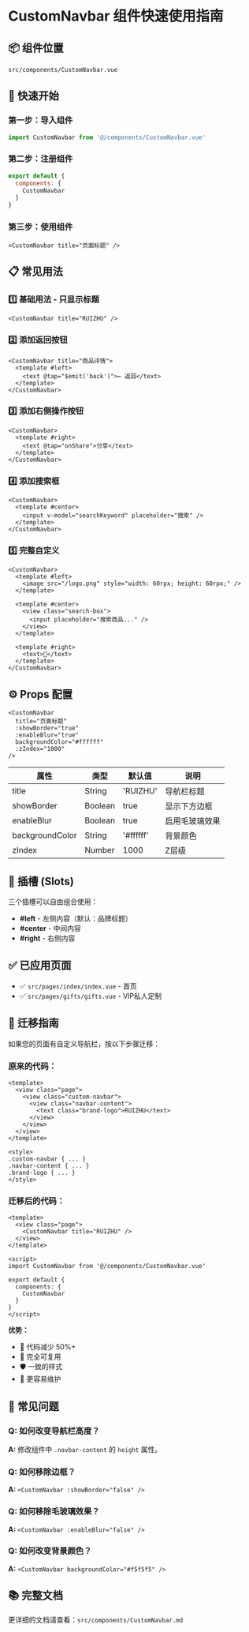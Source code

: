 # CustomNavbar 组件快速使用指南

## 📦 组件位置
`src/components/CustomNavbar.vue`

## 🚀 快速开始

### 第一步：导入组件
```javascript
import CustomNavbar from '@/components/CustomNavbar.vue'
```

### 第二步：注册组件
```javascript
export default {
  components: {
    CustomNavbar
  }
}
```

### 第三步：使用组件
```vue
<CustomNavbar title="页面标题" />
```

## 📋 常见用法

### 1️⃣ 基础用法 - 只显示标题
```vue
<CustomNavbar title="RUIZHU" />
```

### 2️⃣ 添加返回按钮
```vue
<CustomNavbar title="商品详情">
  <template #left>
    <text @tap="$emit('back')">← 返回</text>
  </template>
</CustomNavbar>
```

### 3️⃣ 添加右侧操作按钮
```vue
<CustomNavbar>
  <template #right>
    <text @tap="onShare">分享</text>
  </template>
</CustomNavbar>
```

### 4️⃣ 添加搜索框
```vue
<CustomNavbar>
  <template #center>
    <input v-model="searchKeyword" placeholder="搜索" />
  </template>
</CustomNavbar>
```

### 5️⃣ 完整自定义
```vue
<CustomNavbar>
  <template #left>
    <image src="/logo.png" style="width: 60rpx; height: 60rpx;" />
  </template>

  <template #center>
    <view class="search-box">
      <input placeholder="搜索商品..." />
    </view>
  </template>

  <template #right>
    <text>🔔</text>
  </template>
</CustomNavbar>
```

## ⚙️ Props 配置

```vue
<CustomNavbar
  title="页面标题"
  :showBorder="true"
  :enableBlur="true"
  backgroundColor="#ffffff"
  :zIndex="1000"
/>
```

| 属性 | 类型 | 默认值 | 说明 |
|------|------|--------|------|
| title | String | 'RUIZHU' | 导航栏标题 |
| showBorder | Boolean | true | 显示下方边框 |
| enableBlur | Boolean | true | 启用毛玻璃效果 |
| backgroundColor | String | '#ffffff' | 背景颜色 |
| zIndex | Number | 1000 | Z层级 |

## 🎨 插槽 (Slots)

三个插槽可以自由组合使用：

- **#left** - 左侧内容（默认：品牌标题）
- **#center** - 中间内容
- **#right** - 右侧内容

## ✅ 已应用页面

- ✅ `src/pages/index/index.vue` - 首页
- ✅ `src/pages/gifts/gifts.vue` - VIP私人定制

## 📝 迁移指南

如果您的页面有自定义导航栏，按以下步骤迁移：

### 原来的代码：
```vue
<template>
  <view class="page">
    <view class="custom-navbar">
      <view class="navbar-content">
        <text class="brand-logo">RUIZHU</text>
      </view>
    </view>
  </view>
</template>

<style>
.custom-navbar { ... }
.navbar-content { ... }
.brand-logo { ... }
</style>
```

### 迁移后的代码：
```vue
<template>
  <view class="page">
    <CustomNavbar title="RUIZHU" />
  </view>
</template>

<script>
import CustomNavbar from '@/components/CustomNavbar.vue'

export default {
  components: {
    CustomNavbar
  }
}
</script>
```

**优势：**
- 🎯 代码减少 50%+
- 🔄 完全可复用
- 🛡️ 一致的样式
- 🚀 更容易维护

## 🔧 常见问题

### Q: 如何改变导航栏高度？
**A:** 修改组件中 `.navbar-content` 的 `height` 属性。

### Q: 如何移除边框？
**A:** `<CustomNavbar :showBorder="false" />`

### Q: 如何移除毛玻璃效果？
**A:** `<CustomNavbar :enableBlur="false" />`

### Q: 如何改变背景颜色？
**A:** `<CustomNavbar backgroundColor="#f5f5f5" />`

## 📚 完整文档
更详细的文档请查看：`src/components/CustomNavbar.md`
